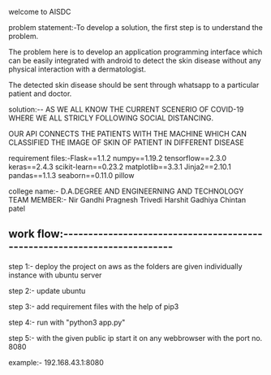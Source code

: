 welcome to AISDC

problem statement:-To develop a solution, the first step is to understand the problem. ​

The problem here is to develop an application programming interface which can be easily integrated with android to detect the skin disease without any physical interaction with a dermatologist.​

The detected skin disease should be sent through whatsapp to a particular patient and doctor.​

solution:-- AS WE ALL KNOW THE CURRENT SCENERIO OF COVID-19 WHERE WE ALL STRICLY FOLLOWING SOCIAL DISTANCING.​

OUR API CONNECTS THE PATIENTS WITH THE MACHINE WHICH CAN CLASSIFIED THE IMAGE OF SKIN OF PATIENT IN DIFFERENT DISEASE​

requirement files:-Flask==1.1.2
numpy==1.19.2
tensorflow==2.3.0
keras==2.4.3
scikit-learn==0.23.2
matplotlib==3.3.1
Jinja2==2.10.1
pandas==1.1.3
seaborn==0.11.0
pillow

college name:- D.A.DEGREE AND ENGINEERNING AND TECHNOLOGY
TEAM MEMBER:- Nir Gandhi
		Pragnesh Trivedi
		Harshit Gadhiya
		Chintan patel

work flow:-------------------------------------------------------------------------
------------------------------------------------------------------------------------
step 1:- deploy the project on aws as the folders are given individually instance with ubuntu server

step 2:- update ubuntu

step 3:- add requirement files with the help of pip3

step 4:- run with "python3 app.py"

step 5:- with the given public ip start it on any webbrowser with the port no. 8080

example:- 192.168.43.1:8080

 